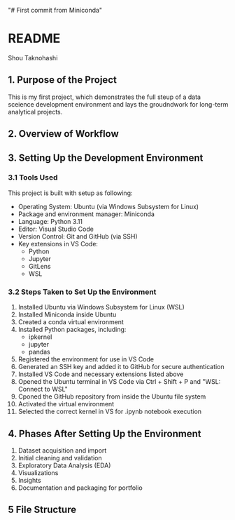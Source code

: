 "# First commit from Miniconda" 
# README
Shou Taknohashi
## 1. Purpose of the Project
This is my first project, which demonstrates the full steup of a data sceience development environment and lays the groudndwork for long-term analytical projects.

## 2. Overview of Workflow


## 3. Setting Up the Development Environment

### 3.1 Tools Used
This project is built with setup as following:
- Operating System: Ubuntu (via Windows Subsystem for Linux)
- Package and environment manager: Miniconda
- Language: Python 3.11
- Editor: Visual Studio Code
- Version Control: Git and GitHub (via SSH)
- Key extensions in VS Code:
    - Python
    - Jupyter
    - GitLens
    - WSL

### 3.2 Steps Taken to Set Up the Environment
1. Installed Ubuntu via Windows Subsystem for Linux (WSL)
2. Installed Miniconda inside Ubuntu
3. Created a conda virtual environment
4. Installed Python packages, including:
    - ipkernel
    - jupyter
    - pandas
5. Registered the environment for use in VS Code 
6. Generated an SSH key and added it to GitHub for secure authentication
7. Installed VS Code and necessary extensions listed above
8. Opened the Ubuntu terminal in VS Code via Ctrl + Shift + P and "WSL: Connect to WSL"
9. Cponed the GitHub repository from inside the Ubuntu file system
10. Activated the virtual environment
11. Selected the correct kernel in VS for .ipynb notebook execution

## 4. Phases After Setting Up the Environment
1. Dataset acquisition and import
2. Initial cleaning and validation
3. Exploratory Data Analysis (EDA)
4. Visualizations
5. Insights
6. Documentation and packaging for portfolio


## 5 File Structure